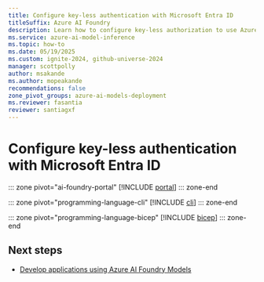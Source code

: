 ```yaml
---
title: Configure key-less authentication with Microsoft Entra ID
titleSuffix: Azure AI Foundry
description: Learn how to configure key-less authorization to use Azure AI Foundry Models with Microsoft Entra ID.
ms.service: azure-ai-model-inference
ms.topic: how-to
ms.date: 05/19/2025
ms.custom: ignite-2024, github-universe-2024
manager: scottpolly
author: msakande
ms.author: mopeakande
recommendations: false
zone_pivot_groups: azure-ai-models-deployment
ms.reviewer: fasantia
reviewer: santiagxf
---
```


# Configure key-less authentication with Microsoft Entra ID

::: zone pivot="ai-foundry-portal"
[!INCLUDE [portal](../includes/configure-entra-id/portal.md)]
::: zone-end

::: zone pivot="programming-language-cli"
[!INCLUDE [cli](../includes/configure-entra-id/cli.md)]
::: zone-end

::: zone pivot="programming-language-bicep"
[!INCLUDE [bicep](../includes/configure-entra-id/bicep.md)]
::: zone-end

## Next steps

* [Develop applications using Azure AI Foundry Models](../supported-languages.md)
